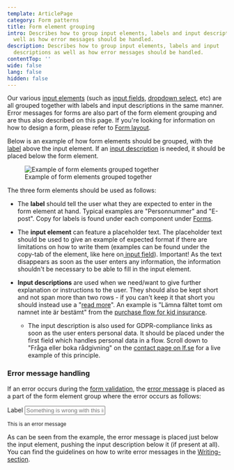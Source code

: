 ```yaml
---
template: ArticlePage
category: Form patterns
title: Form element grouping
intro: Describes how to group input elements, labels and input descriptions as
  well as how error messages should be handled.
description: Describes how to group input elements, labels and input
  descriptions as well as how error messages should be handled.
contentTop: ''
wide: false
lang: false
hidden: false
---
```


Our various [input elements](/components/web/forms/) (such as [input fields](/components/web/forms/input-field), [dropdown select](/components/web/forms/select), etc) are all grouped together with labels and input descriptions in the same manner. Error messages for forms are also part of the form element grouping and are thus also described on this page. If you're looking for information on how to design a form, please refer to [Form layout](form-layout).

Below is an example of how form elements should be grouped, with the [label](/components/web/text/specific-use-text-styles#labels) above the input element. If an [input description](/components/web/text/specific-use-text-styles) is needed, it should be placed below the form element.

<figure class="Image Image__border "><img src="/img/specific-use-text-styles.png" srcset="/img/specific-use-text-styles.png 2x" alt="Example of form elements grouped together"><figcaption><div class="Image__caption">Example of form elements grouped together</div></figcaption></figure>

The three form elements should be used as follows:

- The **label** should tell the user what they are expected to enter in the form element at hand. Typical examples are "Personnummer" and "E-post". Copy for labels is found under each component under [Forms](https://lf-digitala-kanaler.github.io/components/web/forms).
- The **input element** can feature a placeholder text. The placeholder text should be used to give an example of expected format if there are limitations on how to write them (examples can be found under the copy-tab of the element, like here on[ input field](/components/web/forms/input-field?copy)). Important! As the text disappears as soon as the user enters any information, the information shouldn't be necessary to be able to fill in the input element.
- **Input descriptions** are used when we need/want to give further explanation or instructions to the user. They should also be kept short and not span more than two rows - if you can't keep it that short you should instead use a "[read more](../patterns/general-patterns/read-more)". An example is "Lämna fältet tomt om namnet inte är bestämt" from the [purchase flow for kid insurance](https://www.lansforsakringar.se/stockholm/privat/forsakring/personforsakring/gravidforsakring/ansok/).

  - The input description is also used for GDPR-compliance links as soon as the user enters personal data. It should be placed under the first field which handles personal data in a flow. Scroll down to "Fråga eller boka rådgivning" on the [contact page on lf.se](https://www.lansforsakringar.se/stockholm/privat/om-oss/kontakta-oss/) for a live example of this principle.

### Error message handling

If an error occurs during the [form validation,](form-validation) the [error message](/components/web/text/specific-use-text-styles#error-message) is placed as a part of the form element group where the error occurs as follows:

<LfuiWrapper script="">
<form id="needs-validation" novalidate>
<div class="row">
<div class="col-md-6">
<div class="form-group has-danger">
<label for="validationCustom01">Label</label>
<input type="text" class="form-control" id="validationCustom01" placeholder="Something is wrong with this input" required>

<small class="pristine-error form-control-feedback">This is an error message</small>

</div>
</div>
</div>
</form>
</LfuiWrapper>

As can be seen from the example, the error message is placed just below the input element, pushing the input description below it (if present at all). You can find the guidelines on how to write error messages in the [Writing-section](/patterns/general-patterns/writing).
